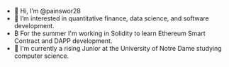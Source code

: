 - 👋 Hi, I’m @painswor28
- 👀 I’m interested in quantitative finance, data science, and software development.
- ₿ For the summer I'm working in Solidity to learn Ethereum Smart Contract and DAPP development.
- 🌱 I'm currently a rising Junior at the University of Notre Dame studying computer science.

<!---
painswor28/painswor28 is a ✨ special ✨ repository because its `README.md` (this file) appears on your GitHub profile.
You can click the Preview link to take a look at your changes.
--->

